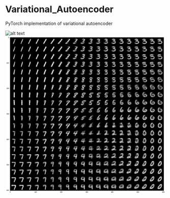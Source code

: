 # Variational_Autoencoder
PyTorch implementation of variational autoencoder

![alt text](https://github.com/mlpotter/Variational_Autoencoder/blob/master/images/architecture.png)
![alt text](https://github.com/mlpotter/Variational_Autoencoder/blob/master/images/variational_output.png)
